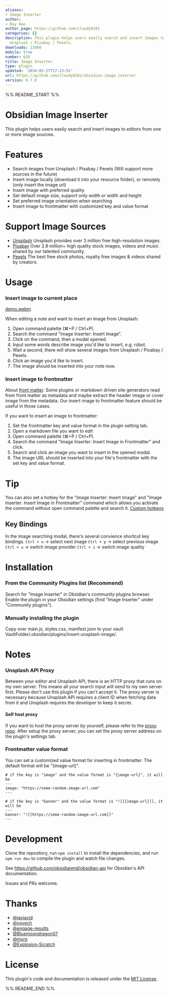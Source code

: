 ```yaml
---
aliases:
- Image Inserter
author:
- Ray Hao
author_page: https://github.com/cloudy9101
categories: []
description: This plugin helps users easily search and insert images to editors from
  Unsplash / Pixabay / Pexels.
downloads: 11860
mobile: true
number: 628
title: Image Inserter
type: plugin
updated: '2024-03-27T17:23:52'
url: https://github.com/cloudy9101/obsidian-image-inserter
version: 0.7.0
---
```


%% README_START %%

# Obsidian Image Inserter

This plugin helps users easily search and insert images to editors from one or more image sources.

# Features

- Search images from Unsplash / Pixabay / Pexels (Will support more sources in the future)
- Insert image locally (download it into your resource folder), or remotely (only insert the image url)
- Insert image with preferred quality
- Set default image size, support only width or width and height
- Set preferred image orientation when searching
- Insert image to frontmatter with customized key and value format

# Support Image Sources

- [Unsplash](https://unsplash.com) Unsplash provides over 3 million free high-resolution images.
- [Pixabay](https://pixabay.com) Over 2.8 million+ high quality stock images, videos and music shared by our talented community.
- [Pexels](https://pexels.com) The best free stock photos, royalty free images & videos shared by creators.

# Usage

### Insert image to current place

[demo.webm](https://user-images.githubusercontent.com/5436425/194984473-506249c2-b3ed-4c3d-835b-494f43c7684a.webm)

When editing a note and want to insert an image from Unsplash:
1. Open command palette (⌘+P / Ctrl+P).
2. Search the command "Image Inserter: Insert Image".
3. Click on the command, then a modal opened.
4. Input some words describe image you'd like to insert, e.g. robot.
5. Wait a second, there will show several images from Unsplash / Pixabay / Pexels.
6. Click an image you'd like to insert.
7. The image should be inserted into your note now.

### Insert image to frontmatter

About [front matter](https://help.obsidian.md/Advanced+topics/YAML+front+matter).
Some plugins or markdown driven site generators read from front matter as metadata and maybe extract the header image or cover image from the metadata.
Our insert image to frontmatter feature should be useful in those cases.

If you want to insert an image to frontmatter:
1. Set the frontmatter key and value format in the plugin setting tab.
2. Open a markdown file you want to edit
3. Open command palette (⌘+P / Ctrl+P).
4. Search the command "Image Inserter: Insert Image in Frontmatter" and click.
5. Search and click an image you want to insert in the opened modal.
6. The image URL should be inserted into your file's frontmatter with the set key and value format.

# Tip

You can also set a hotkey for the "Image Inserter: Insert Image" and "Image Inserter: Insert Image in Frontmatter" command which allows you activate the command without open command palette and search it. [Custom hotkeys](https://help.obsidian.md/Customization/Custom+hotkeys)

## Key Bindings

In the image searching modal, there's several convience shortcut key bindings.
`Ctrl + n` -> select next image
`Ctrl + p` -> select previous image
`Ctrl + u` -> switch image provider
`Ctrl + i` -> switch image quality

# Installation

### From the Community Plugins list (Recommend)

Search for "Image Inserter" in Obsidian's community plugins browser.
Enable the plugin in your Obsidian settings (find "Image Inserter" under "Community plugins").

### Manually installing the plugin

Copy over main.js, styles.css, manifest.json to your vault VaultFolder/.obsidian/plugins/insert-unsplash-image/.

# Notes

### Unsplash API Proxy

Between your editor and Unsplash API, there is an HTTP proxy that runs on my own server. This means all your search input will send to my own server first. Please don't use this plugin if you can't accept it.
The proxy server is necessary because Unsplash API requires a client ID when fetching data from it and Unsplash requires the developer to keep it secret.

#### Self host proxy

If you want to host the proxy server by yourself, please refer to the [proxy repo](https://github.com/cloudy9101/obsidian-image-inserter-proxy).
After setup the proxy server, you can set the proxy server address on the plugin's settings tab.

### Frontmatter value format

You can set a customized value format for inserting in frontmatter.
The default format will be "{image-url}".
```
# if the key is "image" and the value format is "{image-url}", it will be
---
image: "https://some-random-image-url.com"
---

# if the key is "banner" and the value format is "![[{image-url}]], it will be
---
banner: "![[https://some-random-image-url.com]]"
---
```

# Development

Clone the repository, run `npm install` to install the dependencies, and run `npm run dev` to compile the plugin and watch file changes.

See https://github.com/obsidianmd/obsidian-api for Obsidian's API documentation.

Issues and PRs welcome.

# Thanks 

- [@javiavid](https://github.com/javiavid)
- [@vovech](https://github.com/vovech)
- [@engage-results](https://github.com/engage-results)
- [@Bluemoondragon07](https://github.com/Bluemoondragon07)
- [@mxro](https://github.com/mxro)
- [@Explosion-Scratch](https://github.com/Explosion-Scratch)

# License

This plugin's code and documentation is released under the [MIT License](./LICENSE).


%% README_END %%
